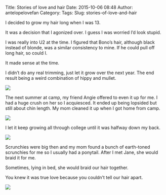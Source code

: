 Title: Stories of love and hair
Date: 2015-10-06 08:48
Author: antelopelovefan
Category: 
Tags: 
Slug: stories-of-love-and-hair

I decided to grow my hair long when I was 13.

It was a decision that I agonized over. I guess I was worried I’d look stupid.

I was really into U2 at the time. I figured that Bono’s hair, although black instead of blonde, was a similar consistency to mine. If he could pull off long hair, so could I.

It made sense at the time.

I didn’t do any real trimming, just let it grow over the next year. The end result being a weird combination of hippy and mullet.

<img src="https://cdn-images-1.medium.com/max/800/1*_MR6WZZ5LfeazY20DM4Ncw.jpeg"  />

The next summer at camp, my friend Angie offered to even it up for me. I had a huge crush on her so I acquiesced. It ended up being lopsided but still about chin length. My mom cleaned it up when I got home from camp.

<img src="https://cdn-images-1.medium.com/max/800/1*SehaD7KUYfNX4Wx4zbmy9g.jpeg"  />

I let it keep growing all through college until it was halfway down my back.

<img src="https://cdn-images-1.medium.com/max/800/1*o1lb5QmC29jVbV9eORFbrw.jpeg"  />

Scrunchies were big then and my mom found a bunch of earth-toned scrunchies for me so I usually had a ponytail. After I met Jane, she would braid it for me.

Sometimes, lying in bed, she would braid our hair together.

You knew it was true love because you couldn’t tell our hair apart.

<img src="https://cdn-images-1.medium.com/max/800/1*-0si_D_hXAis9f45AWt4kg.jpeg"  />


